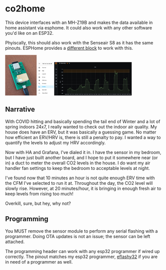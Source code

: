 # co2home
This device interfaces with an MH-Z19B and makes the data available in home assistant via esphome. It could also work with any other software you'd like on an ESP32.

Phyiscally, this should also work with the Senseair S8 as it has the same pinouts. ESPHome provides a <a href="https://esphome.io/components/sensor/senseair.html">different block</a> to work with this.

<img src="docs/co2home-1.jpg" width="20%"/>
<img src="docs/co2home-2.png" width="60%"/>

## Narrative
With COVID hitting and basically spending the tail end of Winter and a lot of spring indoors 24x7, I really wanted to check out the indoor air quality. My house does have an ERV, but it was basically a guessing game. No matter how efficient an ERV/HRV is, there is still a penalty to pay. I wanted a way to quantify the levels to adjust my HRV accordingly.

Now with HA and Grafana, I've dialed it in. I have the sensor in my bedroom, but I have just built another board, and I hope to put it somewhere near (or in) a duct to meter the overall CO2 levels in the house. I do want my air handler fan settings to keep the bedroom to acceptable levels at night.

I've found now that 10 minutes an hour is not quite enough ERV time with the CFM I've selected to run it at. Throughout the day, the CO2 level will slowly rise. However, at 20 minutes/hour, it is bringing in enough fresh air to keep levels from rising too much!

Overkill, sure, but hey, why not?

## Programming
You MUST remove the sensor module to perform any serial flashing with a programmer. Doing OTA updates is not an issue; the sensor can be left attached.

The programming header can work with any esp32 programmer if wired up correctly. The pinout matches my esp32 programmer, <a href="https://github.com/gcormier/eflashy32/">eflashy32</a> if you are in need of a programmer as well.